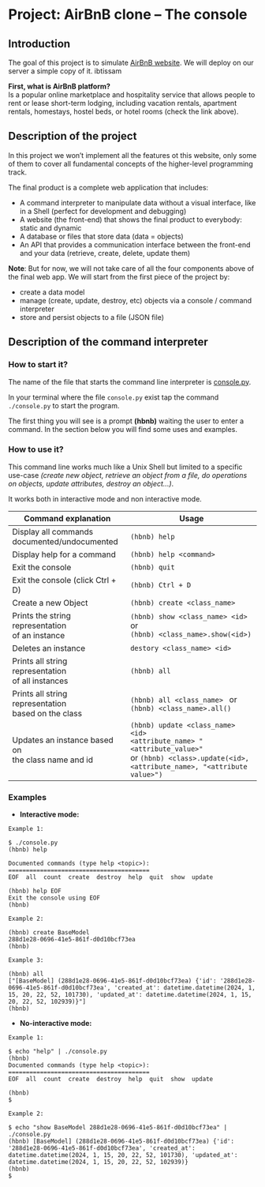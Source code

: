 # Project: AirBnB clone – The console

## Introduction 

The goal of this project is to simulate [AirBnB website](https://www.airbnb.fr/). We will deploy on our server a simple copy of it. ibtissam 

**First, what is AirBnB platform?**  
Is a popular online marketplace and hospitality service that allows people to rent or lease short-term lodging, including vacation rentals, apartment rentals, homestays, hostel beds, or hotel rooms (check the link above).  

## Description of the project  

In this project we won’t implement all the features ot this website, only some of them to cover all fundamental concepts of the higher-level programming track.  

The final product is a complete web application that includes:  
- A command interpreter to manipulate data without a visual interface, like in a Shell (perfect for development and debugging)  
- A website (the front-end) that shows the final product to everybody: static and dynamic  
- A database or files that store data (data = objects)  
- An API that provides a communication interface between the front-end and your data (retrieve, create, delete, update them)  

**Note**: But for now, we will not take care of all the four components above of the final web app. We will start from the first piece of the project by:  
- create a data model  
- manage (create, update, destroy, etc) objects via a console / command interpreter  
- store and persist objects to a file (JSON file)  

## Description of the command interpreter

### How to start it?

The name of the file that starts the command line interpreter is [console.py](https://github.com/malhaouit/AirBnB_clone/blob/master/console.py).  

In your terminal where the file `console.py` exist tap the command `./console.py` to start the program.  

The first thing you will see is a prompt **(hbnb)** waiting the user to enter a command. In the section below you will find some uses and examples.

### How to use it?

This command line works much like a Unix Shell but limited to a specific use-case _(create new object, retrieve an object from a file, do operations on objects, update attributes, destroy an object...)_.  
 
It works both in interactive mode and non interactive mode.  

| Command explanation | Usage |
| --- | --- |
| Display all commands <br/> documented/undocumented  | `(hbnb) help` |
| Display help for a command | `(hbnb) help <command>` |
| Exit the console | `(hbnb) quit` |
| Exit the console (click Ctrl + D) | `(hbnb) Ctrl + D` |
| Create a new Object | `(hbnb) create <class_name>` |
| Prints the string representation <br/> of an instance | `(hbnb) show <class_name> <id>` or <br/> `(hbnb) <class_name>.show(<id>)` |
| Deletes an instance | `destory <class_name> <id>` |
| Prints all string representation <br/> of all instances | `(hbnb) all` |
| Prints all string representation <br/> based on the class | `(hbnb) all <class_name> ` or <br/> `(hbnb) <class_name>.all()` |
| Updates an instance based on <br/> the class name and id | `(hbnb) update <class_name> <id>` <br/> `<attribute_name> "<attribute_value>"` <br/> or `(hbnb) <class>.update(<id>,` <br/> `<attribute_name>, "<attribute value>")` |


### Examples

- **Interactive mode:**  

```
Example 1:  

$ ./console.py  
(hbnb) help

Documented commands (type help <topic>):
========================================
EOF  all  count  create  destroy  help  quit  show  update

(hbnb) help EOF
Exit the console using EOF
(hbnb)
```

```
Example 2:  

(hbnb) create BaseModel
288d1e28-0696-41e5-861f-d0d10bcf73ea
(hbnb)
```

```
Example 3:  

(hbnb) all
["[BaseModel] (288d1e28-0696-41e5-861f-d0d10bcf73ea) {'id': '288d1e28-0696-41e5-861f-d0d10bcf73ea', 'created_at': datetime.datetime(2024, 1, 15, 20, 22, 52, 101730), 'updated_at': datetime.datetime(2024, 1, 15, 20, 22, 52, 102939)}"]
(hbnb)
``` 

- **No-interactive mode:**  

```
Example 1:  

$ echo "help" | ./console.py
(hbnb)
Documented commands (type help <topic>):
========================================
EOF  all  count  create  destroy  help  quit  show  update

(hbnb)  
$
```

```
Example 2:  

$ echo "show BaseModel 288d1e28-0696-41e5-861f-d0d10bcf73ea" | ./console.py  
(hbnb) [BaseModel] (288d1e28-0696-41e5-861f-d0d10bcf73ea) {'id': '288d1e28-0696-41e5-861f-d0d10bcf73ea', 'created_at': datetime.datetime(2024, 1, 15, 20, 22, 52, 101730), 'updated_at': datetime.datetime(2024, 1, 15, 20, 22, 52, 102939)}
(hbnb)  
$
```
